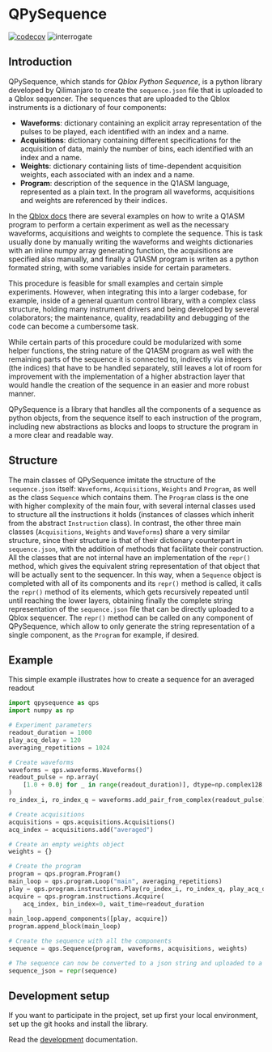 # QPySequence

[![codecov](https://codecov.io/gh/qilimanjaro-tech/qpysequence/branch/main/graph/badge.svg?token=Z2ADH5BS5S)](https://codecov.io/gh/qilimanjaro-tech/qpysequence)
![interrogate](./interrogate_badge.svg)

## Introduction

QPySequence, which stands for *Qblox Python Sequence*, is a python library developed by Qilimanjaro to create the `sequence.json` file that is uploaded to a Qblox sequencer.
The sequences that are uploaded to the Qblox instruments is a dictionary of four components:

- **Waveforms**: dictionary containing an explicit array representation of the pulses to be played, each identified with an index and a name.
- **Acquisitions**: dictionary containing different specifications for the acquisition of data, mainly the number of bins, each identified with an index and a name.
- **Weights**: dictionary containing lists of time-dependent acquisition weights, each associated with an index and a name.
- **Program**: description of the sequence in the Q1ASM language, represented as a plain text. In the program all waveforms, acquisitions and weights are referenced by their indices.

In the [Qblox docs](https://qblox-qblox-instruments.readthedocs-hosted.com/en/master/) there are several examples on how to write a Q1ASM program to perform a certain experiment as well as the necessary waveforms, acquisitions and weights to complete the sequence. This is task usually done by manually writing the waveforms and weights dictionaries with an inline numpy array generating function, the acquisitions are specified also manually, and finally a Q1ASM program is writen as a python formated string, with some variables inside for certain parameters.

This procedure is feasible for small examples and certain simple experiments. However, when integrating this into a larger codebase, for example, inside of a general quantum control library, with a complex class structure, holding many instrument drivers and being developed by several colaborators; the maintenance, quality, readability and debugging of the code can become a cumbersome task.

While certain parts of this procedure could be modularized with some helper functions, the string nature of the Q1ASM program as well with the remaining parts of the sequence it is connected to, indirectly via integers (the indices) that have to be handled separately, still leaves a lot of room for improvement with the implementation of a higher abstraction layer that would handle the creation of the sequence in an easier and more robust manner.

QPySequence is a library that handles all the components of a sequence as python objects, from the sequence itself to each instruction of the program, including new abstractions as blocks and loops to structure the program in a more clear and readable way.

## Structure

The main classes of QPySequence imitate the structure of the `sequence.json` itself: `Waveforms`, `Acquisitions`, `Weights` and `Program`, as well as the class `Sequence` which contains them.
The `Program` class is the one with higher complexity of the main four, with several internal classes used to structure all the instructions it holds (instances of classes which inherit from the abstract `Instruction` class). In contrast, the other three main classes (`Acquisitions`, `Weights` and `Waveforms`) share a very similar structure, since their structure is that of their dictionary counterpart in `sequence.json`, with the addition of methods that facilitate their construction.
All the classes that are not internal have an implementation of the `repr()` method, which gives the equivalent string representation of that object that will be actually sent to the sequencer. In this way, when a `Sequence` object is completed with all of its components and its `repr()` method is called, it calls the `repr()` method of its elements, which gets recursively repeated until until reaching the lower layers, obtaining finally the complete string representation of the `sequence.json` file that can be directly uploaded to a Qblox sequencer.
The `repr()` method can be called on any component of QPySequence, which allow to only generate the string representation of a single component, as the `Program` for example, if desired.

## Example

This simple example illustrates how to create a sequence for an averaged readout

```python
import qpysequence as qps
import numpy as np

# Experiment parameters
readout_duration = 1000
play_acq_delay = 120
averaging_repetitions = 1024

# Create waveforms
waveforms = qps.waveforms.Waveforms()
readout_pulse = np.array(
    [1.0 + 0.0j for _ in range(readout_duration)], dtype=np.complex128
)
ro_index_i, ro_index_q = waveforms.add_pair_from_complex(readout_pulse)

# Create acquisitions
acquisitions = qps.acquisitions.Acquisitions()
acq_index = acquisitions.add("averaged")

# Create an empty weights object
weights = {}

# Create the program
program = qps.program.Program()
main_loop = qps.program.Loop("main", averaging_repetitions)
play = qps.program.instructions.Play(ro_index_i, ro_index_q, play_acq_delay)
acquire = qps.program.instructions.Acquire(
    acq_index, bin_index=0, wait_time=readout_duration
)
main_loop.append_components([play, acquire])
program.append_block(main_loop)

# Create the sequence with all the components
sequence = qps.Sequence(program, waveforms, acquisitions, weights)

# The sequence can now be converted to a json string and uploaded to a qblox sequencer
sequence_json = repr(sequence)
```

## Development setup

If you want to participate in the project, set up first your local environment, set up the git hooks and install the library.

Read the [development](./doc/DEVELOPMENT.md) documentation.

